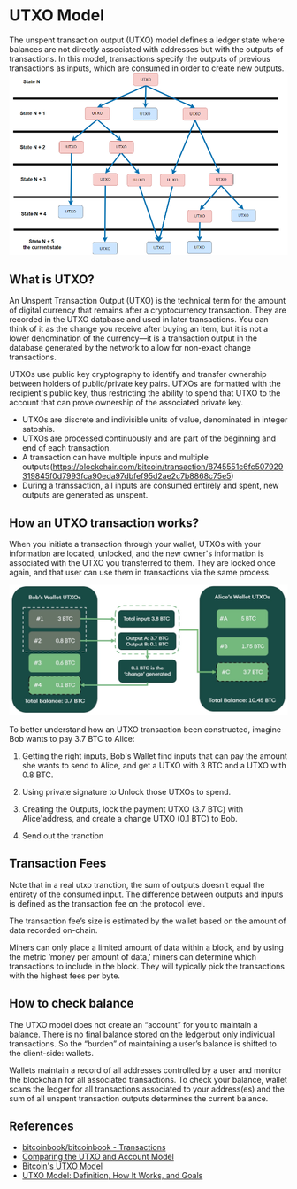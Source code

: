 # UTXO Model

The unspent transaction output (UTXO) model defines a ledger state where balances are not directly associated with addresses but with the outputs of transactions. In this model, transactions specify the outputs of previous transactions as inputs, which are consumed in order to create new outputs.
![UTXO (Source: Cardano Forum)](../../assets/images/utxo-state-graph.png)

## What is UTXO?

An Unspent Transaction Output (UTXO) is the technical term for the amount of digital currency that remains after a cryptocurrency transaction. They are recorded in the UTXO database and used in later transactions. You can think of it as the change you receive after buying an item, but it is not a lower denomination of the currency—it is a transaction output in the database generated by the network to allow for non-exact change transactions.

UTXOs use public key cryptography to identify and transfer ownership between holders of public/private key pairs. UTXOs are formatted with the recipient's public key, thus restricting the ability to spend that UTXO to the account that can prove ownership of the associated private key.

- UTXOs are discrete and indivisible units of value, denominated in integer satoshis.
- UTXOs are processed continuously and are part of the beginning and end of each transaction.
- A transaction can have multiple inputs and multiple outputs(<https://blockchair.com/bitcoin/transaction/8745551c6fc507929319845f0d7993fca90eda97dbfef95d2ae2c7b8868c75e5>)
- During a transsaction, all inputs are consumed entirely and spent, new outputs are generated as unspent.

## How an UTXO transaction works?

When you initiate a transaction through your wallet, UTXOs with your information are located, unlocked, and the new owner's information is associated with the UTXO you transferred to them. They are locked once again, and that user can use them in transactions via the same process.

![UTXO Transaction (Source: SEBA Research)](../../assets/images/utxo-model-transaction.jpg)

To better understand how an UTXO transaction been constructed, imagine Bob wants to pay 3.7 BTC to Alice:

1. Getting the right inputs, Bob's Wallet find inputs that can pay the amount she wants to send to Alice, and get a UTXO with 3 BTC and a UTXO with 0.8 BTC.

2. Using private signature to Unlock those UTXOs to spend.

3. Creating the Outputs, lock the payment UTXO (3.7 BTC) with Alice'address, and create a change UTXO (0.1 BTC) to Bob.

4. Send out the tranction

## Transaction Fees

Note that in a real utxo tranction, the sum of outputs doesn’t equal the entirety of the consumed input. The difference between outputs and inputs is defined as the transaction fee on the protocol level.

The transaction fee’s size is estimated by the wallet based on the amount of data recorded on-chain.

Miners can only place a limited amount of data within a block, and by using the metric ‘money per amount of data,’ miners can determine which transactions to include in the block. They will typically pick the transactions with the highest fees per byte.

## How to check balance

The UTXO model does not create an “account” for you to maintain a balance. There is no final balance stored on the ledgerbut only individual transactions. So the “burden” of maintaining a user’s balance is shifted to the client-side: wallets.

Wallets maintain a record of all addresses controlled by a user and monitor the blockchain for all associated transactions. To check your balance, wallet scans the ledger for all transactions associated to your address(es) and the sum of all unspent transaction outputs determines the current balance.

## References

- [bitcoinbook/bitcoinbook - Transactions](https://github.com/bitcoinbook/bitcoinbook/blob/develop/ch06.asciidoc)
- [Comparing the UTXO and Account Model](https://www.horizen.io/academy/utxo-vs-account-model/#comparing-the-utxo-and-account-model)
- [Bitcoin's UTXO Model](https://river.com/learn/bitcoins-utxo-model/)
- [UTXO Model: Definition, How It Works, and Goals](https://www.investopedia.com/terms/u/utxo.asp)
